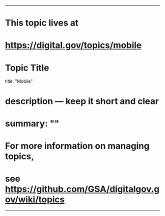 
---
# This topic lives at
# https://digital.gov/topics/mobile

# Topic Title
title: "Mobile"

# description — keep it short and clear
# summary: ""


# For more information on managing topics,
# see https://github.com/GSA/digitalgov.gov/wiki/topics
---